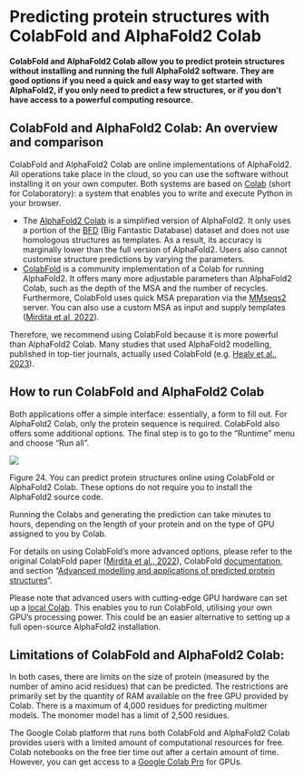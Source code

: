 # Predicting protein structures with ColabFold and AlphaFold2 Colab

**ColabFold and AlphaFold2 Colab allow you to predict protein structures without installing and running the full AlphaFold2 software. They are good options if you need a quick and easy way to get started with AlphaFold2, if you only need to predict a few structures, or if you don’t have access to a powerful computing resource.**

## **ColabFold and AlphaFold2 Colab: An overview and comparison**

ColabFold and AlphaFold2 Colab are online implementations of AlphaFold2. All operations take place in the cloud, so you can use the software without installing it on your own computer. Both systems are based on [Colab](https://colab.research.google.com/) (short for Colaboratory): a system that enables you to write and execute Python in your browser.

* The [AlphaFold2 Colab](https://colab.sandbox.google.com/github/deepmind/alphafold/blob/main/notebooks/AlphaFold.ipynb) is a simplified version of AlphaFold2. It only uses a portion of the [BFD](https://bfd.mmseqs.com/) (Big Fantastic Database) dataset and does not use homologous structures as templates. As a result, its accuracy is marginally lower than the full version of AlphaFold2. Users also cannot customise structure predictions by varying the parameters.
* [ColabFold](https://colab.sandbox.google.com/github/sokrypton/ColabFold/blob/main/AlphaFold2.ipynb) is a community implementation of a Colab for running AlphaFold2. It offers many more adjustable parameters than AlphaFold2 Colab, such as the depth of the MSA and the number of recycles. Furthermore, ColabFold uses quick MSA preparation via the [MMseqs2](https://github.com/soedinglab/mmseqs2) server. You can also use a custom MSA as input and supply templates ([Mirdita et al, 2022](https://doi.org/10.1038/s41592-022-01488-1)).

Therefore, we recommend using ColabFold because it is more powerful than AlphaFold2 Colab. Many studies that used AlphaFold2 modelling, published in top-tier journals, actually used ColabFold (e.g. [Healy et al., 2023](https://doi.org/10.1016/j.cell.2023.04.003)).

## **How to run ColabFold and AlphaFold2 Colab**

Both applications offer a simple interface: essentially, a form to fill out. For AlphaFold2 Colab, only the protein sequence is required. ColabFold also offers some additional options. The final step is to go to the “Runtime” menu and choose “Run all”.

![](https://ftp.ebi.ac.uk/pub/training/2024/On-demand/AlphaFold_Colab_and_ColabFold.gif)


Figure 24. You can predict protein structures online using ColabFold or AlphaFold2 Colab. These options do not require you to install the AlphaFold2 source code.

Running the Colabs and generating the prediction can take minutes to hours, depending on the length of your protein and on the type of GPU assigned to you by Colab.

For details on using ColabFold’s more advanced options, please refer to the original ColabFold paper ([Mirdita et al., 2022](https://doi.org/10.1038/s41592-022-01488-1)), ColabFold [documentation](https://github.com/sokrypton/ColabFold), and section “[Advanced modelling and applications of predicted protein structures](https://www.ebi.ac.uk/training/online/courses/alphafold/advanced-modeling-and-applications-of-predicted-protein-structures/)“.

Please note that advanced users with cutting-edge GPU hardware can set up a [local Colab](https://github.com/YoshitakaMo/localcolabfold). This enables you to run ColabFold, utilising your own GPU’s processing power. This could be an easier alternative to setting up a full open-source AlphaFold2 installation.

## **Limitations of ColabFold and AlphaFold2 Colab:**

In both cases, there are limits on the size of protein (measured by the number of amino acid residues) that can be predicted. The restrictions are primarily set by the quantity of RAM available on the free GPU provided by Colab. There is a maximum of 4,000 residues for predicting multimer models. The monomer model has a limit of 2,500 residues.

The Google Colab platform that runs both ColabFold and AlphaFold2 Colab provides users with a limited amount of computational resources for free. Colab notebooks on the free tier time out after a certain amount of time. However, you can get access to a [Google Colab Pro](https://colab.research.google.com/signup) for GPUs.